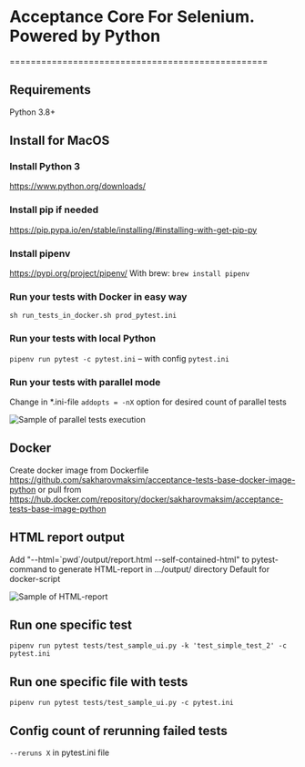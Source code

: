 # Acceptance Core For Selenium. Powered by Python
=================================================
## Requirements
Python 3.8+

## Install for MacOS
### Install Python 3
https://www.python.org/downloads/

### Install pip if needed
https://pip.pypa.io/en/stable/installing/#installing-with-get-pip-py

### Install pipenv
https://pypi.org/project/pipenv/
With brew: `brew install pipenv`

### Run your tests with Docker in easy way
`sh run_tests_in_docker.sh prod_pytest.ini`

### Run your tests with local Python
`pipenv run pytest -c pytest.ini` – with config `pytest.ini`

### Run your tests with parallel mode
Change in *.ini-file `addopts = -nX` option for desired count of parallel tests

![Sample of parallel tests execution](images/parallel_tests.png)

## Docker
Create docker image from Dockerfile https://github.com/sakharovmaksim/acceptance-tests-base-docker-image-python or pull from https://hub.docker.com/repository/docker/sakharovmaksim/acceptance-tests-base-image-python

## HTML report output
Add "--html=\`pwd\`/output/report.html --self-contained-html" to pytest-command to generate HTML-report in .../output/ directory
Default for docker-script

![Sample of HTML-report](images/report_new.png)

## Run one specific test
`pipenv run pytest tests/test_sample_ui.py -k 'test_simple_test_2' -c pytest.ini`

## Run one specific file with tests
`pipenv run pytest tests/test_sample_ui.py -c pytest.ini`

## Config count of rerunning failed tests
`--reruns X` in pytest.ini file
